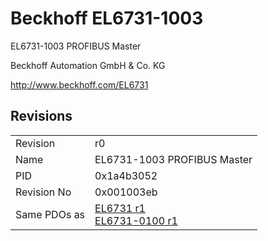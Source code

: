 # Beckhoff EL6731-1003

EL6731-1003 PROFIBUS Master

Beckhoff Automation GmbH & Co. KG

http://www.beckhoff.com/EL6731

## Revisions
<table>
<tr >
<td>Revision</td>
<td><div class="foo">r0</div></td>
</tr>
<tr >
<td>Name</td>
<td><div class="foo">EL6731-1003 PROFIBUS Master</div></td>
</tr>
<tr >
<td>PID</td>
<td><div class="foo">0x1a4b3052</div></td>
</tr>
<tr >
<td>Revision No</td>
<td>0x001003eb</td>
</tr>
<tr >
<td>Same PDOs as</td>
<td><a href="EL6731">EL6731 r1</a><br/><a href="EL6731-0100">EL6731-0100 r1</a></td>
</tr>
</table>
